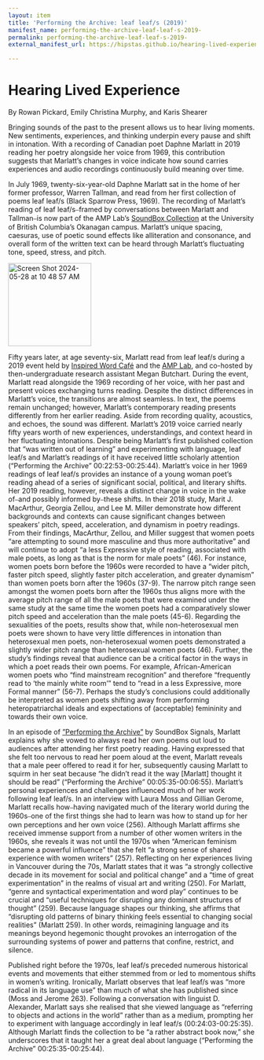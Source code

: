 ```yaml
---
layout: item
title: 'Performing the Archive: leaf leaf/s (2019)'
manifest_name: performing-the-archive-leaf-leaf-s-2019-
permalink: performing-the-archive-leaf-leaf-s-2019-
external_manifest_url: https://hipstas.github.io/hearing-lived-experience/performing-the-archive-leaf-leaf-s-2019-/manifest.json

---
```

<!-- Add an essay or interpretive material below this line,
using HTML or markdown.  Do not modify this file above this line -->
# Hearing Lived Experience #

By Rowan Pickard, Emily Christina Murphy, and Karis Shearer

Bringing sounds of the past to the present allows us to hear living moments. New sentiments, experiences, and thinking underpin every pause and shift in intonation. With a recording of Canadian poet Daphne Marlatt in 2019 reading her poetry alongside her voice from 1969, this contribution suggests that Marlatt’s changes in voice indicate how sound carries experiences and audio recordings continuously build meaning over time.

In July 1969, twenty-six-year-old Daphne Marlatt sat in the home of her former professor, Warren Tallman, and read from her first collection of poems leaf leaf/s (Black Sparrow Press, 1969). The recording of Marlatt’s reading of leaf leaf/s⎯framed by conversations between Marlatt and Tallman⎯is now part of the AMP Lab’s <a href="https://soundbox.ok.ubc.ca"> SoundBox Collection</a> at the University of British Columbia’s Okanagan campus. Marlatt’s unique spacing, caesuras, use of poetic sound effects like alliteration and consonance, and overall form of the written text can be heard through Marlatt’s fluctuating tone, speed, stress, and pitch.

<img width="169" alt="Screen Shot 2024-05-28 at 10 48 57 AM" src="https://github.com/lgsump/anthology-testing/assets/122332459/530b284d-fe8d-4a5c-a0de-1b3cbf73f544">

Fifty years later, at age seventy-six, Marlatt read from leaf leaf/s during a 2019 event held by <a href="http://www.inspiredwordcafe.com">Inspired Word Café</a> and the <a href="https://amplab.ok.ubc.ca">AMP Lab</a>, and co-hosted by then-undergraduate research assistant Megan Butchart. During the event, Marlatt read alongside the 1969 recording of her voice, with her past and present voices exchanging turns reading. Despite the distinct differences in Marlatt’s voice, the transitions are almost seamless. In text, the poems remain unchanged; however, Marlatt’s contemporary reading presents differently from her earlier reading. Aside from recording quality, acoustics, and echoes, the sound was different. Marlatt’s 2019 voice carried nearly fifty years worth of new experiences, understandings, and context heard in her fluctuating intonations. Despite being Marlatt’s first published collection that “was written out of learning” and experimenting with language, leaf leaf/s and Marlatt’s readings of it have received little scholarly attention (“Performing the Archive” 00:22:53-00:25:44). Marlatt’s voice in her 1969 readings of leaf leaf/s provides an instance of a young woman poet’s reading ahead of a series of significant social, political, and literary shifts. Her 2019 reading, however, reveals a distinct change in voice in the wake of⎯and possibly informed by⎯these shifts. In their 2018 study, Marit J. MacArthur, Georgia Zellou, and Lee M. Miller demonstrate how different backgrounds and contexts can cause significant changes between speakers’ pitch, speed, acceleration, and dynamism in poetry readings. From their findings, MacArthur, Zellou, and Miller suggest that women poets “are attempting to sound more masculine and thus more authoritative” and will continue to adopt “a less Expressive style of reading, associated with male poets, as long as that is the norm for male poets” (46). For instance, women poets born before the 1960s were recorded to have a “wider pitch, faster pitch speed, slightly faster pitch acceleration, and greater dynamism” than women poets born after the 1960s (37-9). The narrow pitch range seen amongst the women poets born after the 1960s thus aligns more with the average pitch range of all the male poets that were examined under the same study at the same time the women poets had a comparatively slower pitch speed and acceleration than the male poets (45-6). Regarding the sexualities of the poets, results show that, while non-heterosexual men poets were shown to have very little differences in intonation than heterosexual men poets, non-heterosexual women poets demonstrated a slightly wider pitch range than heterosexual women poets (46). Further, the study’s findings reveal that audience can be a critical factor in the ways in which a poet reads their own poems. For example, African-American women poets who “find mainstream recognition” and therefore “frequently read to ‘the mainly white room’” tend to “read in a less Expressive, more Formal manner” (56-7). Perhaps the study’s conclusions could additionally be interpreted as women poets shifting away from performing heteropatriarchal ideals and expectations of (acceptable) femininity and towards their own voice.

In an episode of <a href="https://soundbox.ok.ubc.ca/performing-the-archive">”Performing the Archive”</a> by SoundBox Signals, Marlatt explains why she vowed to always read her own poems out loud to audiences after attending her first poetry reading. Having expressed that she felt too nervous to read her poem aloud at the event, Marlatt reveals that a male peer offered to read it for her, subsequently causing Marlatt to squirm in her seat because “he didn’t read it the way [Marlatt] thought it should be read” (“Performing the Archive” 00:05:35-00:06:55). Marlatt’s personal experiences and challenges influenced much of her work following leaf leaf/s. In an interview with Laura Moss and Gillian Gerome, Marlatt recalls how⎯having navigated much of the literary world during the 1960s⎯one of the first things she had to learn was how to stand up for her own perceptions and her own voice (256). Although Marlatt affirms she received immense support from a number of other women writers in the 1960s, she reveals it was not until the 1970s when “American feminism became a powerful influence” that she felt “a strong sense of shared experience with women writers” (257). Reflecting on her experiences living in Vancouver during the 70s, Marlatt states that it was “a strongly collective decade in its movement for social and political change” and a “time of great experimentation” in the realms of visual art and writing (250). For Marlatt, “genre and syntactical experimentation and word play” continues to be crucial and “useful techniques for disrupting any dominant structures of thought” (259). Because language shapes our thinking, she affirms that “disrupting old patterns of binary thinking feels essential to changing social realities” (Marlatt 259). In other words, reimagining language and its meanings beyond hegemonic thought provokes an interrogation of the surrounding systems of power and patterns that confine, restrict, and silence.

Published right before the 1970s, leaf leaf/s preceded numerous historical events and movements that either stemmed from or led to momentous shifts in women’s writing. Ironically, Marlatt observes that leaf leaf/s was “more radical in its language use” than much of what she has published since (Moss and Jerome 263). Following a conversation with linguist D. Alexander, Marlatt says she realised that she viewed language as “referring to objects and actions in the world” rather than as a medium, prompting her to experiment with language accordingly in leaf leaf/s (00:24:03-00:25:35). Although Marlatt finds the collection to be “a rather abstract book now,” she underscores that it taught her a great deal about language (“Performing the Archive” 00:25:35-00:25:44).
